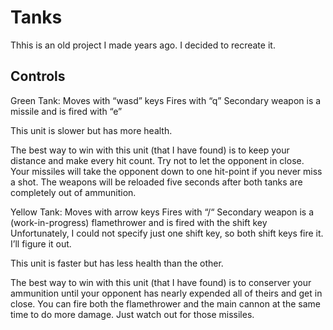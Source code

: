 # Tanks
Thhis is an old project I made years ago. I decided to recreate it.

## Controls
Green Tank:
Moves with “wasd” keys
Fires with “q”
Secondary weapon is a missile and is fired with “e”

This unit is slower but has more health.

The best way to win with this unit (that I have found) is to keep your distance and make every hit count. Try not to let the opponent in close. Your missiles will take the opponent down to one hit-point if you never miss a shot. The weapons will be reloaded five seconds after both tanks are completely out of ammunition.

Yellow Tank:
Moves with arrow keys
Fires with “/“
Secondary weapon is a (work-in-progress) flamethrower and is fired with the shift key
Unfortunately, I could not specify just one shift key, so both shift keys fire it. I’ll figure it out.

This unit is faster but has less health than the other.

The best way to win with this unit (that I have found) is to conserver your ammunition until your opponent has nearly
expended all of theirs and get in close. You can fire both the flamethrower and the main cannon at the same time to do more damage.
Just watch out for those missiles.
